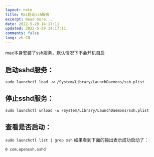 ```yaml
---
layout: note
title: Mac启动ssh服务
excerpt: Read more...
date: 2022-5-29 14:17:11
updated: 2022-5-29 14:17:11
comments: false
lang: zh-CN
---
```


mac本身安装了ssh服务，默认情况下不会开机自启

## 启动sshd服务：
`sudo launchctl load -w /System/Library/LaunchDaemons/ssh.plist`

## 停止sshd服务：
`sudo launchctl unload -w /System/Library/LaunchDaemons/ssh.plist`

## 查看是否启动：
`sudo launchctl list | grep ssh` 如果看到下面的输出表示成功启动了：

`0 com.openssh.sshd`
  